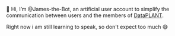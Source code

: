 👋 Hi, I’m @James-the-Bot, an artificial user account to simplify the communication between users and the members of [DataPLANT](https://github.com/nfdi4plants).

Right now i am still learning to speak, so don't expect too much 😅

<!---
James-the-Bot/James-the-Bot is a ✨ special ✨ repository because its `README.md` (this file) appears on your GitHub profile.
You can click the Preview link to take a look at your changes.
--->

